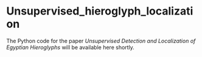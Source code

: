 # Unsupervised_hieroglyph_localization

The Python code for the paper *Unsupervised Detection and Localization of Egyptian Hieroglyphs* will be available here shortly.